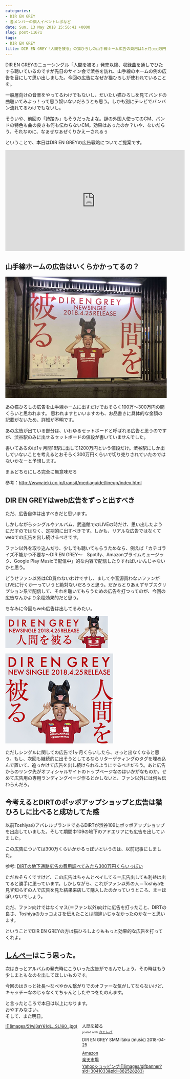 ```yaml
---
categories:
- DIR EN GREY
- 各メンバーの個人イベントレポなど
date: Sun, 13 May 2018 15:56:41 +0000
slug: post-11671
tags:
- DIR EN GREY
title: DIR EN GREY「人間を被る」の猫ひろしの山手線ホーム広告の費用は1ヶ月○○○万円
---
```


DIR EN GREYのニューシングル「人間を被る」発売以降、収録曲を通しでひたすら聴いているのですが先日のサイン会で渋谷を訪れ、山手線のホームの例の広告を目にして思い出しました。今回の広告になぜか猫ひろしが使われていることを。

一般層向けの音楽をやってるわけでもないし、だいたい猫ひろしを見てバンドの曲聴いてみよっ！って思う奴いないだろうとも思う。しかも別にテレビでバンバン流れてるわけでもないし。

そういや、前回の「詩踏み」もそうだったよな。謎の外国人使ってのCM、バンドの特色も曲の良さも何も伝わらないCM。効果はあったのか？いや、ないだらう。それなのに、なぁぜなぁぜくりかえーされるぅ

ということで、本日はDIR EN GREYの広告戦略についてご提案です。

<!--more-->

<iframe width="560" height="315" src="https://www.youtube.com/embed/zN-Zk-TdSQo" frameborder="0" allow="autoplay; encrypted-media" allowfullscreen></iframe>

<h2>山手線ホームの広告はいくらかかってるの？</h2>

![](images/IMG_3052-1.jpg)

あの猫ひろしの広告を山手線ホームに出すだけでおそらく100万〜300万円の間くらいと思われます。
思われますといいますのも、お品書きに具体的な金額の記載がないため、詳細が不明です。

あの広告が出ている部分は、いわゆるセットボードと呼ばれる広告と思うのですが、渋谷駅のみに出せるセットボードの値段が書いていませんでした。

書いてあるのは1ヶ月間18駅に出して1200万円という値段だけ。渋谷駅にしか出していないことを考えるとおそらく300万円くらいで切り売りされていたのではないかなーと予想します。

まぁどちらにしろ完全に無意味だろ

参考：<a href="http://www.jeki.co.jp/transit/mediaguide/lineup/index.html">http://www.jeki.co.jp/transit/mediaguide/lineup/index.html</a>

<h2>DIR EN GREYはweb広告をずっと出すべき</h2>

ただ、広告自体は出すべきだと思います。

しかしながらシングルやアルバム、武道館でのLIVEの時だけ、思い出したようにだすのではなく、定期的に出すべきです。しかも、リアルな広告ではなくてwebでの広告を出し続けるべきです。

ファン以外を取り込んだり、少しでも聴いてもらうためなら、例えば「カテゴライズ不能かつ不要な〜DIR EN GREY〜　Spotify、Amazonプライムミュージック、Google Play Musicで配信中」的な内容で配信したりすればいいんじゃないかと思う。

どうせファン以外はCD買わないわけですし、ましてや音源買わないファンがLIVEに行くかーっていうと絶対ないだろうと思う。だからとりあえずサブスクリプション系で配信して、それを聴いてもらうための広告を打つってのが、今回の広告なんかより余程効果的だと思う。

ちなみに今回もweb広告は出してるみたい。


![](images/8341164471294368711.png)

![](images/11357582220631160543.png)

ただしシングルに関しての広告で1ヶ月くらいしたら、きっと出なくなると思う。もし、次回も継続的に出そうとしてるならリターゲティングのタグを埋め込んで置いて、追っかけて広告を出し続けられるようにするべきだろう。あと広告からのリンク先がオフィシャルサイトのトップページなのはいかがなものか。せめて広告用の専用ランディングページ作るとかしないと、ファン以外には何も伝わらんだろ。

<h2>今考えるとDIRTのポッポアップショップと広告は猫ひろしに比べると成功してた感</h2>

以前ToshiyaのアパレルブランドであるDIRTが渋谷109にポッポアップショップを出店していました。そして期間中109の地下のアドエリアにも広告を出していました。

この広告については300万くらいかかるっぽいというのは、以前記事にしました。

参考: <a href="https://www.warawareotoko.com/2018/03/29/post-11599/">DIRTの地下通路広告の費用調べてみたら300万円くらいっぽい</a>

ただおそらくですけど、この広告はちゃんとペイしてる＝広告出しても利益は出てると勝手に思っています。しかしながら、これがファン以外の人＝Toshiyaを見ず知らずの人で広告を見た結果来店して購入したのかっていうところ、まーほぼいないでしょう。

ただ、ファン向けではなくマス(＝ファン以外)向けに広告を打ったこと、DIRTの良さ、Toshiyaのカッコよさを伝えたことは間違いじゃなかったのかなーと思います。

ということでDIR EN GREYの方は猫ひろしよりももっと効果的な広告を打ってくれよ。

<h2><a href="https://twitter.com/s_s_p_y">しんぺー</a>はこう思った。</h2>

次はきっとアルバムの発売時にこういった広告がでるんでしょう。その時はもう少しまともなのを出してほしいものです。

今回のはきっと社長〜なべやかん繋がりでのオファーな気がしてならないけど、キャッチーなのじゃなくてちゃんとしたやつをたのんます。

と言ったところで本日は以上になります。<br>
おやすみなさい。<br>
そして、また明日。

<div class="kaerebalink-box" style="text-align:left;padding-bottom:20px;font-size:small;/zoom: 1;overflow: hidden;"><div class="kaerebalink-image" style="float:left;margin:0 15px 10px 0;"><a href="https://www.amazon.co.jp/exec/obidos/ASIN/B079NBWT12/warawareotoko-22/" target="_blank" rel="noopener noreferrer">![](images/51wj3aY61dL._SL160_.jpg)</a></div><div class="kaerebalink-info" style="line-height:120%;/zoom: 1;overflow: hidden;"><div class="kaerebalink-name" style="margin-bottom:10px;line-height:120%"><a href="https://www.amazon.co.jp/exec/obidos/ASIN/B079NBWT12/warawareotoko-22/" target="_blank" rel="noopener noreferrer">人間を被る</a><div class="kaerebalink-powered-date" style="font-size:8pt;margin-top:5px;font-family:verdana;line-height:120%">posted with <a href="http://kaereba.com" rel="nofollow noopener noreferrer" target="_blank">カエレバ</a></div></div><div class="kaerebalink-detail" style="margin-bottom:5px;">DIR EN GREY SMM itaku (music) 2018-04-25    </div><div class="kaerebalink-link1" style="margin-top:10px;"><div class="shoplinkamazon" style="margin:5px 0"><a href="https://www.amazon.co.jp/gp/search?keywords=%E4%BA%BA%E9%96%93%E3%82%92%E8%A2%AB%E3%82%8B&__mk_ja_JP=%E3%82%AB%E3%82%BF%E3%82%AB%E3%83%8A&tag=warawareotoko-22" target="_blank" rel="noopener noreferrer">Amazon</a></div><div class="shoplinkrakuten" style="margin:5px 0"><a href="https://hb.afl.rakuten.co.jp/hgc/121ed5e1.954a9ce3.121ed5e2.9fc704ba/?pc=https%3A%2F%2Fsearch.rakuten.co.jp%2Fsearch%2Fmall%2F%25E4%25BA%25BA%25E9%2596%2593%25E3%2582%2592%25E8%25A2%25AB%25E3%2582%258B%2F-%2Ff.1-p.1-s.1-sf.0-st.A-v.2%3Fx%3D0%26scid%3Daf_ich_link_urltxt%26m%3Dhttp%3A%2F%2Fm.rakuten.co.jp%2F" target="_blank" rel="noopener noreferrer">楽天市場</a></div><div class="shoplinkyahoo" style="margin:5px 0"><a href="//ck.jp.ap.valuecommerce.com/servlet/referral?sid=3041033&pid=882528283&vc_url=http%3A%2F%2Fsearch.shopping.yahoo.co.jp%2Fsearch%3Fp%3D%25E4%25BA%25BA%25E9%2596%2593%25E3%2582%2592%25E8%25A2%25AB%25E3%2582%258B&vcptn=kaereba" target="_blank" rel="noopener noreferrer">Yahooショッピング![](images/gifbanner?sid=3041033&pid=882528283)</a></div></div></div><div class="booklink-footer" style="clear: left"></div></div>